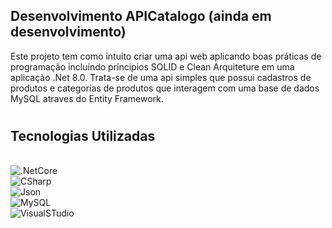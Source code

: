 ## Desenvolvimento APICatalogo (ainda em desenvolvimento)
 Este projeto tem como intuito criar uma api web aplicando boas práticas de programação incluindo príncipios SOLID e Clean Arquiteture em uma aplicação .Net 8.0.
 Trata-se de uma api simples que possui cadastros de produtos e categorias de produtos que interagem com uma base de dados MySQL atraves do Entity Framework.

 # 

 ## Tecnologias Utilizadas
<div style= "display: inline_block"><br/>
    <img align= "center" alt=".NetCore" src="https://img.shields.io/badge/.NET-5C2D91?style=for-the-badge&logo=.net&logoColor=white"/><br>
    <img align= "center" alt="CSharp" src="https://img.shields.io/badge/C%23-239120?style=for-the-badge&logo=c-sharp&logoColor=white"/><br>
    <img align= "center" alt="Json" src="https://img.shields.io/badge/json%20web%20tokens-323330?style=for-the-badge&logo=json-web-tokens&logoColor=pink"/><br>
    <img align= "center" alt="MySQL" src="https://img.shields.io/badge/MySQL-00000F?style=for-the-badge&logo=mysql&logoColor=white"/><br>
    <img aling= "center" alt="VisualSTudio" src="https://img.shields.io/badge/Visual_Studio-5C2D91?style=for-the-badge&logo=visual%20studio&logoColor=white"/>
</div</br>
